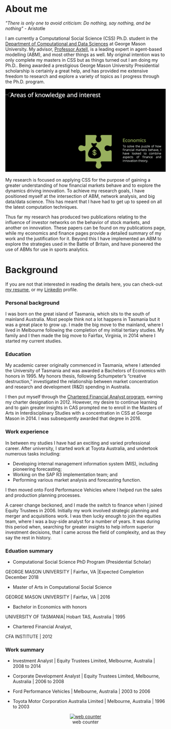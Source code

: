 # About me

_"There is only one to avoid criticism: Do nothing, say nothing, and be nothing"_ - Aristotle 


I am currently a Computational Social Science (CSS) Ph.D. student in the <a href="https://cos.gmu.edu/cds/academic-programs/" target="blank">Department of Computational and Data Sciences</a> at George Mason University. My advisor, <a href="http://www.css.gmu.edu/~axtell/Rob/Home.html" target="blank">Professor Axtell</a>, is a leading expert in agent-based modelling (ABM), and most other things as well. My original intention was to only complete my masters in CSS but as things turned out I am doing my Ph.D.. Being awarded a prestigious George Mason University Presidential scholarship is certainly a great help, and has provided me extensive freedom to research and explore a variety of topics as I progress through the Ph.D. program. 

![me](websiteimages/IoOutput.gif)

My research is focused on applying CSS for the purpose of gaining a greater understanding of how financial markets behave and to explore the dynamics driving innovation. To achieve my research goals, I have positioned myself at the intersection of ABM, network analysis, and big data/data science. This has meant that I have had to get up to speed on all the latest computation techniques.

Thus far my research has produced two publications relating to the influence of investor networks on the behavior of stock markets, and another on innovation. These papers can be found on my publications page, while my economics and finance pages provide a detailed summary of my work and the justification for it. Beyond this I have implemented an ABM to explore the strategies used in the Battle of Britain, and have pioneered the use of ABMs for use in sports analytics.

# Background
If you are not that interested in reading the details here, you can check-out <a href="Presentations/mao_compecon.pdf" target="blank">my resume</a>, or my <a href="https://www.linkedin.com/in/oldhamma" target="blank">Linkedin</a> profile.

### Personal background
I was born on the great island of Tasmania, which sits to the south of mainland Australia. Most people think not a lot happens in Tasmania but it was a great place to grow up. I made the big move to the mainland, where I lived in Melbourne following the completion of my initial tertiary studies. My family and I then made the big move to Fairfax, Virginia, in 2014 where I started my current studies.

### Education
My academic career originally commenced in Tasmania, where I attended the University of Tasmania and was awarded a Bachelors of Economics with honors in 1995. My honors thesis, following Schumpeter’s “creative destruction,” investigated the relationship between market concentration and research and development (R&D) spending in Australia.

I then put myself through the <a href="https://www.cfainstitute.org/programs/cfaprogram/Pages/index.aspx" target="blank">Chartered Financial Analyst program</a>, earning my charter designation in 2012. However, my desire to continue learning and to gain greater insights in CAS prompted me to enroll in the Masters of Arts in Interdisciplinary Studies with a concentration in CSS at George Mason in 2014. I was subsequently awarded that degree in 2016.

### Work experience
In between my studies I have had an exciting and varied professional career. After university, I started work at Toyota Australia, and undertook numerous tasks including:

- Developing internal management information system (MIS), including pioneering forecasting;
- Working on the SAP R3 implementation team; and
- Performing various market analysis and forecasting function.

I then moved onto Ford Performance Vehicles where I helped run the sales and production planning processes.

A career change beckoned, and I made the switch to finance when I joined Equity Trustees in 2006. Initially my work involved strategic planning and merger and acquisitions work. I was then lucky enough to join the equities team, where I was a buy-side analyst for a number of years. It was during this period when, searching for greater insights to help inform superior investment decisions, that I came across the field of complexity, and as they say the rest in history.

### Eduation summary

- Computational Social Science PhD Program (Presidential Scholar)

GEORGE MASON UNIVERSITY | Fairfax, VA |Expected Completion December 2018

- Master of Arts in Computational Social Science 

GEORGE MASON UNIVERSITY | Fairfax, VA | 2016

- Bachelor in Economics with honors

UNIVERSITY OF TASMANIA| Hobart TAS, Australia | 1995

- Chartered Financial Analyst, 

CFA INSTITUTE | 2012 

### Work summary

- Investment Analyst | Equity Trustees Limited, Melbourne, Australia | 2008 to 2014

- Corporate Development Analyst | Equity Trustees Limited, Melbourne, Australia | 2006 to 2008

- Ford Performance Vehicles | Melbourne, Australia | 2003 to 2006

- Toyota Motor Corporation Australia Limited | Melbourne, Australia | 1996 to 2003

<!-- Start of SimpleHitCounter Code -->
<div align="center"><a href="http://www.simplehitcounter.com" target="_blank"><img src="http://simplehitcounter.com/hit.php?uid=2324961&f=16777215&b=0" border="0" height="18" width="83" alt="web counter"></a><br><a href="http://www.simplehitcounter.com" target="_blank" style="text-decoration:none;">web counter</a></div>
<!-- End of SimpleHitCounter Code -->


